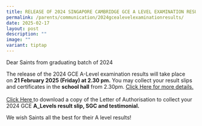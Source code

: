 ```yaml
---
title: RELEASE OF 2024 SINGAPORE CAMBRIDGE GCE A LEVEL EXAMINATION RESULTS
permalink: /parents/communication/2024gcealevelexaminationresults/
date: 2025-02-17
layout: post
description: ""
image: ""
variant: tiptap
---
```

<p>Dear Saints from graduating batch of 2024</p>
<p></p>
<p>The release of the 2024 GCE A-Level examination results will take place
on&nbsp;<strong>21&nbsp;February 2025&nbsp;(Friday) at 2.30 pm.</strong>&nbsp;You
may collect your result slips and certificates in the&nbsp;<strong>school hall</strong>&nbsp;from
2.30pm. <a href="/files/2025/Exam/Letter_to_Students_on_collection_of_A_level_results_17Feb2025.pdf" rel="noopener nofollow" target="_blank">Click Here for more details.</a>
<br>
<br><a href="/files/2025/Exam/Letter_of_Authorisation_2025.pdf" rel="noopener nofollow" target="_blank">Click Here </a>to
download a copy of the&nbsp;Letter of Authorisation to collect your 2024
GCE <strong>A_Levels result slip, SGC and testimonial.</strong>
</p>
<p>We wish Saints all the best for their A level results!</p>